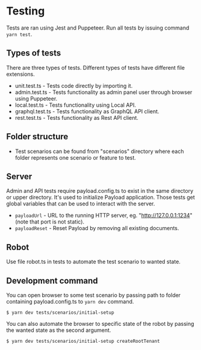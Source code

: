 # Testing

Tests are ran using Jest and Puppeteer. Run all tests by issuing command
`yarn test`.

## Types of tests

There are three types of tests. Different types of tests have different file
extensions.

- unit.test.ts - Tests code directly by importing it.
- admin.test.ts - Tests functionality as admin panel user through browser using
  Puppeteer.
- local.test.ts - Tests functionality using Local API.
- graphql.test.ts - Tests functionality as GraphQL API client.
- rest.test.ts - Tests functionality as Rest API client.

## Folder structure

- Test scenarios can be found from "scenarios" directory where each folder
  represents one scenario or feature to test.

## Server

Admin and API tests require payload.config.ts to exist in the same directory or
upper directory. It's used to initialize Payload application. Those tests get
global variables that can be used to interact with the server.

- `payloadUrl` - URL to the running HTTP server, eg. "http://127.0.0.1:1234"
  (note that port is not static).
- `payloadReset` - Reset Payload by removing all existing documents.

## Robot

Use file robot.ts in tests to automate the test scenario to wanted state.

## Development command

You can open browser to some test scenario by passing path to folder containing
payload.config.ts to `yarn dev` command.

```shell
$ yarn dev tests/scenarios/initial-setup
```

You can also automate the browser to specific state of the robot by passing the
wanted state as the second argument.

```shell
$ yarn dev tests/scenarios/initial-setup createRootTenant
```
